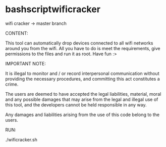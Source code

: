# bashscriptwificracker
wifi cracker -> master branch

CONTENT:

This tool can automatically drop devices connected to all wifi networks around you from the wifi. All you have to do is meet the requirements, give permissions to the files and run it as root. Have fun :>

IMPORTANT NOTE:

It is illegal to monitor and / or record interpersonal communication without providing the necessary procedures, and committing this act constitutes a crime.

The users are deemed to have accepted the legal liabilities, material, moral and any possible damages that may arise from the legal and illegal use of this tool, and the developers cannot be held responsible in any way.

Any damages and liabilities arising from the use of this code belong to the users.

RUN:

./wificracker.sh 
